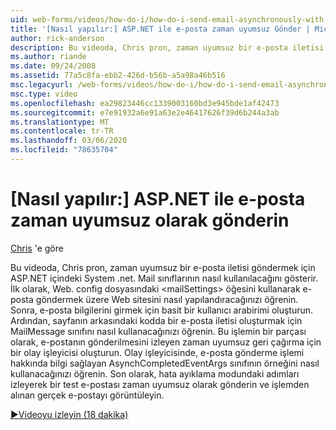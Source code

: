```yaml
---
uid: web-forms/videos/how-do-i/how-do-i-send-email-asynchronously-with-aspnet
title: '[Nasıl yapılır:] ASP.NET ile e-posta zaman uyumsuz Gönder | Microsoft Docs'
author: rick-anderson
description: Bu videoda, Chris pron, zaman uyumsuz bir e-posta iletisi göndermek için ASP.NET içindeki System .net. Mail sınıflarının nasıl kullanılacağını gösterir. İlk olarak bkz. Web 'i yapılandırma...
ms.author: riande
ms.date: 09/24/2008
ms.assetid: 77a5c8fa-ebb2-426d-b56b-a5a98a46b516
msc.legacyurl: /web-forms/videos/how-do-i/how-do-i-send-email-asynchronously-with-aspnet
msc.type: video
ms.openlocfilehash: ea29823446cc1339003160bd3e945bde1af42473
ms.sourcegitcommit: e7e91932a6e91a63e2e46417626f39d6b244a3ab
ms.translationtype: MT
ms.contentlocale: tr-TR
ms.lasthandoff: 03/06/2020
ms.locfileid: "78635704"
---
```

# <a name="how-do-i-send-email-asynchronously-with-aspnet"></a>[Nasıl yapılır:] ASP.NET ile e-posta zaman uyumsuz olarak gönderin

[Chris](https://twitter.com/chrispels) 'e göre

Bu videoda, Chris pron, zaman uyumsuz bir e-posta iletisi göndermek için ASP.NET içindeki System .net. Mail sınıflarının nasıl kullanılacağını gösterir. İlk olarak, Web. config dosyasındaki &lt;mailSettings&gt; öğesini kullanarak e-posta göndermek üzere Web sitesini nasıl yapılandıracağınızı öğrenin. Sonra, e-posta bilgilerini girmek için basit bir kullanıcı arabirimi oluşturun. Ardından, sayfanın arkasındaki kodda bir e-posta iletisi oluşturmak için MailMessage sınıfını nasıl kullanacağınızı öğrenin. Bu işlemin bir parçası olarak, e-postanın gönderilmesini izleyen zaman uyumsuz geri çağırma için bir olay işleyicisi oluşturun. Olay işleyicisinde, e-posta gönderme işlemi hakkında bilgi sağlayan AsynchCompletedEventArgs sınıfının örneğini nasıl kullanacağınızı öğrenin. Son olarak, hata ayıklama modundaki adımları izleyerek bir test e-postası zaman uyumsuz olarak gönderin ve işlemden alınan gerçek e-postayı görüntüleyin.

[&#9654;Videoyu izleyin (18 dakika)](https://channel9.msdn.com/Blogs/ASP-NET-Site-Videos/how-do-i-send-email-asynchronously-with-aspnet)
